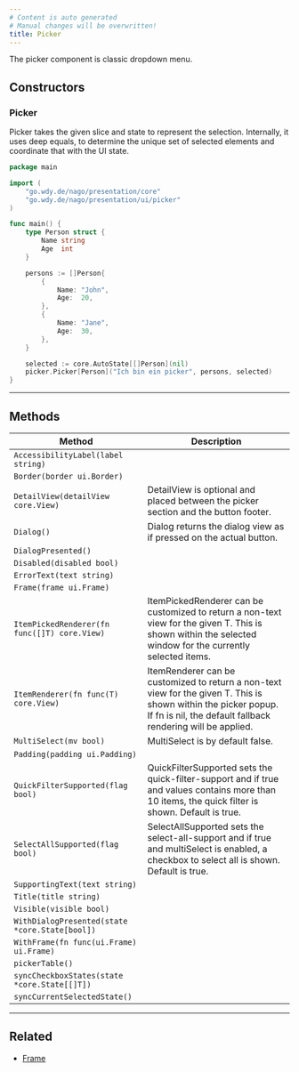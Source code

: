 ```yaml
---
# Content is auto generated
# Manual changes will be overwritten!
title: Picker
---
```

The picker component is classic dropdown menu.

## Constructors
### Picker
Picker takes the given slice and state to represent the selection. Internally, it uses deep equals, to determine
the unique set of selected elements and coordinate that with the UI state.
```go
package main

import (
	"go.wdy.de/nago/presentation/core"
	"go.wdy.de/nago/presentation/ui/picker"
)

func main() {
	type Person struct {
		Name string
		Age  int
	}

	persons := []Person{
		{
			Name: "John",
			Age:  20,
		},
		{
			Name: "Jane",
			Age:  30,
		},
	}

	selected := core.AutoState[[]Person](nil)
	picker.Picker[Person]("Ich bin ein picker", persons, selected)
}

```

---
## Methods
| Method | Description |
|--------| ------------|
| `AccessibilityLabel(label string)` |  |
| `Border(border ui.Border)` |  |
| `DetailView(detailView core.View)` | DetailView is optional and placed between the picker section and the button footer. |
| `Dialog()` | Dialog returns the dialog view as if pressed on the actual button. |
| `DialogPresented()` |  |
| `Disabled(disabled bool)` |  |
| `ErrorText(text string)` |  |
| `Frame(frame ui.Frame)` |  |
| `ItemPickedRenderer(fn func([]T) core.View)` | ItemPickedRenderer can be customized to return a non-text view for the given T. This is shown within the selected window for the currently selected items. |
| `ItemRenderer(fn func(T) core.View)` | ItemRenderer can be customized to return a non-text view for the given T. This is shown within the picker popup. If fn is nil, the default fallback rendering will be applied. |
| `MultiSelect(mv bool)` | MultiSelect is by default false. |
| `Padding(padding ui.Padding)` |  |
| `QuickFilterSupported(flag bool)` | QuickFilterSupported sets the quick-filter-support and if true and values contains more than 10 items, the quick filter is shown. Default is true. |
| `SelectAllSupported(flag bool)` | SelectAllSupported sets the select-all-support and if true and multiSelect is enabled, a checkbox to select all is shown. Default is true. |
| `SupportingText(text string)` |  |
| `Title(title string)` |  |
| `Visible(visible bool)` |  |
| `WithDialogPresented(state *core.State[bool])` |  |
| `WithFrame(fn func(ui.Frame) ui.Frame)` |  |
| `pickerTable()` |  |
| `syncCheckboxStates(state *core.State[[]T])` |  |
| `syncCurrentSelectedState()` |  |
---
## Related

- [Frame](../../layout/frame/)
